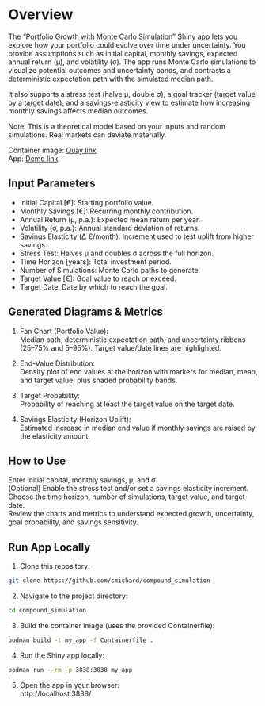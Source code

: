 # Overview

The “Portfolio Growth with Monte Carlo Simulation” Shiny app lets you explore how your portfolio could evolve over time under uncertainty. You provide assumptions such as initial capital, monthly savings, expected annual return (μ), and volatility (σ). The app runs Monte Carlo simulations to visualize potential outcomes and uncertainty bands, and contrasts a deterministic expectation path with the simulated median path.

It also supports a stress test (halve μ, double σ), a goal tracker (target value by a target date), and a savings-elasticity view to estimate how increasing monthly savings affects median outcomes.

Note: This is a theoretical model based on your inputs and random simulations. Real markets can deviate materially.

Container image: [Quay link](https://quay.io/repository/michard/compound_simulation)   
App: [Demo link](https://compound-simulation-139537757990.europe-north1.run.app)

## Input Parameters
- Initial Capital [€]: Starting portfolio value.
- Monthly Savings [€]: Recurring monthly contribution.
- Annual Return (μ, p.a.): Expected mean return per year.
- Volatility (σ, p.a.): Annual standard deviation of returns.
- Savings Elasticity (Δ €/month): Increment used to test uplift from higher savings.
- Stress Test: Halves μ and doubles σ across the full horizon.
- Time Horizon [years]: Total investment period.
- Number of Simulations: Monte Carlo paths to generate.
- Target Value [€]: Goal value to reach or exceed.
- Target Date: Date by which to reach the goal.

## Generated Diagrams & Metrics
1. Fan Chart (Portfolio Value):  
Median path, deterministic expectation path, and uncertainty ribbons (25–75% and 5–95%). Target value/date lines are highlighted.

2. End-Value Distribution:  
Density plot of end values at the horizon with markers for median, mean, and target value, plus shaded probability bands.

3. Target Probability:  
Probability of reaching at least the target value on the target date.

4. Savings Elasticity (Horizon Uplift):  
Estimated increase in median end value if monthly savings are raised by the elasticity amount.

## How to Use

Enter initial capital, monthly savings, μ, and σ.  
(Optional) Enable the stress test and/or set a savings elasticity increment.  
Choose the time horizon, number of simulations, target value, and target date.  
Review the charts and metrics to understand expected growth, uncertainty, goal probability, and savings sensitivity.

## Run App Locally

1. Clone this repository:
```bash
git clone https://github.com/smichard/compound_simulation
```

2. Navigate to the project directory:
```bash
cd compound_simulation
```

3. Build the container image (uses the provided Containerfile):
```bash
podman build -t my_app -f Containerfile .
```

4. Run the Shiny app locally:
```bash
podman run --rm -p 3838:3838 my_app
```

5. Open the app in your browser:  
http://localhost:3838/
